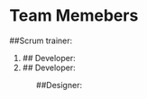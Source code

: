# Team Memebers
##Scrum trainer:
<ol>
<li>## Developer:</li>
  <li>## Developer:</li>
  <ol>
##Designer:
